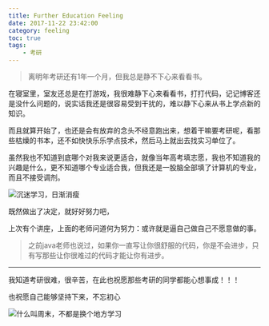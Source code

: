 ```yaml
---
title: Further Education Feeling
date: 2017-11-22 23:42:00
category: feeling
toc: true
tags: 
    - 考研
---
```


> 离明年考研还有1年一个月，但我总是静不下心来看看书。

<!-- more -->

在寝室里，室友还总是在打游戏，我很难静下心来看看书，打打代码，记记博客还是没什么问题的，说实话我还是很容易受到干扰的，难以静下心来从书上学点新的知识。

而且就算开始了，也还是会有放弃的念头不经意跑出来，想着干嘛要考研呢，看那些枯燥的书本，还不如快快乐乐学点技术，然后马上就出去找实习单位了。

虽然我也不知道到底哪个对我来说更适合，就像当年高考填志愿，我也不知道我的兴趣是什么，更不知道哪个专业适合我，但我还是一股脑全部填了计算机的专业，而且不接受调剂。

![沉迷学习，日渐消瘦](1.jpeg)

既然做出了决定，就好好努力吧，

上次有个讲座，上面的老师问道何为努力：或许就是逼自己做自己不愿意做的事。

> 之前java老师也说过，如果你一直写让你很舒服的代码，你是不会进步，只有写那些让你很难过的代码才能让你有进步。

------

我知道考研很难，很辛苦，在此也祝愿那些考研的同学都能心想事成！！！

也祝愿自己能够坚持下来，不忘初心

![什么叫周末，不都是换个地方学习](2.png)



